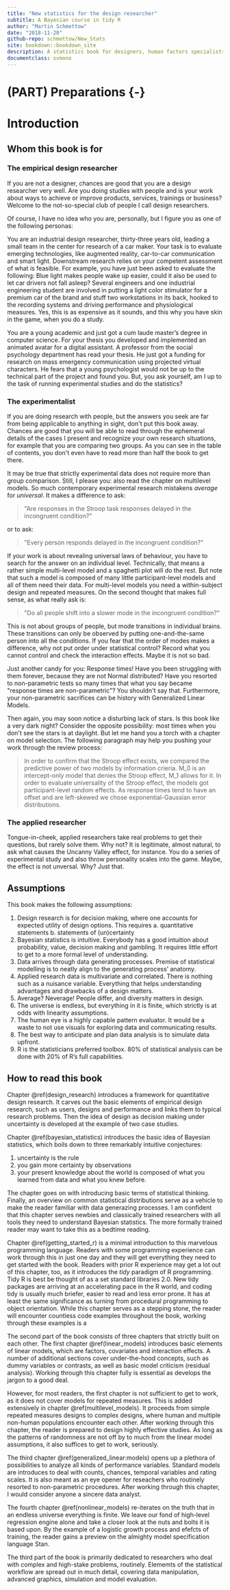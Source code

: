 ```yaml
---
title: "New statistics for the design researcher"
subtitle: A Bayesian course in tidy R
author: "Martin Schmettow"
date: "2018-11-20"
github-repo: schmettow/New_Stats
site: bookdown::bookdown_site
description: A statistics book for designers, human factors specialists, UX researchers,  applied psychologists and everyone else who works hard to make this world a better  place.
documentclass: svmono
---
```

# (PART) Preparations {-}

# Introduction


## Whom this book is for

### The empirical design researcher

If you are not a designer, chances are good that you are a design researcher very well. Are you doing studies with people and is your work about ways to achieve or improve products, services, trainings or business? Welcome to the not-so-special  club of people I call design researchers. 

Of course, I have no idea who you are, personally, but I figure you as one of the following personas:

You are an industrial design researcher, thirty-three years old, leading a small team in the center for research of a car maker. Your task is to evaluate emerging technologies, like augmented reality, car-to-car communication and smart light. Downstream research relies on your competent assessment of what is feasible. For example, you have just been asked to evaluate the following: 
Blue light makes people wake up easier, could it also be used to let car drivers not fall asleep? Several engineers and one industrial engineering student are involved in putting a light color stimulator for a premium car of the brand and stuff two workstations in its back, hooked to the recording systems and driving performance and physiological measures. Yes, this is as expensive as it sounds, and this why you have skin in the game, when you do a study.

You are a young academic and just got a cum laude master’s degree in computer science. For your thesis you developed and implemented an animated avatar for a digital assistant. A professor from the social psychology department has read your thesis. He just got a funding for research on mass emergency communication using projected virtual characters. He fears that a young psychologist would not be up to the technical part of the project and found you. But, you ask yourself, am I up to the task of running experimental studies and do the statistics?


<!-- 42 -->



### The experimentalist

If you are doing research with people, but the answers you seek are far from being applicable to anything in sight, don't put this book away. Chances are good that you will be able to read through the ephemeral details of the cases I present and recognize your own research situations, for example that you are comparing two groups. As you can see in the table of contents, you don't even have to read more than half the book to get there. 

It may be true that strictly experimental data does not require more than group comparison. Still, I please you: also read the chapter on multilevel models. So much contemporary experimental research mistakens *average* for *universal*. It makes a difference to ask:

>"Are responses in the Stroop task responses delayed in the incongruent condition?"

or to ask:

>"Every person responds delayed in the incongruent condition?"

If your work is about revealing universal laws of behaviour, you have to search for the answer on an individual level. Technically, that means a rather simple multi-level model and a spaghetti plot will do the rest. But note that such a model is composed of many little participant-level models and all of them need their data. For multi-level models you need a within-subject design and repeated measures. On the second thought that makes full sense, as what really ask is:

>"Do all people shift into a slower mode in the incongruent condition?"

This is not about groups of people, but mode transitions in individual brains. These transitions can only be observed by putting one-and-the-same person into all the conditions. If you fear that the order of modes makes a difference, why not put order under statistical control? Record what you cannot control and check the interaction effects. Maybe it is not so bad.

Just another candy for you: Response times! Have you been struggling with them forever, because they are not Normal distributed? Have you resorted to non-parametric tests so many times that what you say became "response times are non-parametric"? You shouldn't say that. Furthermore, your non-parametric sacrifices can be history with Generalized Linear Models.

Then again, you may soon notice a disturbing lack of stars. Is this book like a very dark night? Consider the opposite possibility: most times when you don't see the stars is at daylight. But let me hand you a torch with a chapter on model selection. The following paragraph may help you pushing your work through the review process:

>In order to confirm that the Stroop effect exists, we compared the predictive power of two models by information crieria. M_0 is an intercept-only model that denies the Stroop effect, M_1 allows for it. In order to evaluate universality of the Stroop effect, the models got participant-level random effects. As response times tend to have an offset and are left-skewed we chose exponential-Gaussian error distributions.


### The applied researcher

Tongue-in-cheek, applied researchers take real problems to get their questions, but rarely solve them. Why not? It is legitimate, almost natural, to ask what causes the Uncanny Valley effect, for instance. You do a series of experimental study and also throw personality scales into the  game. Maybe, the effect is not unversal. Why? Just that.

<!-- 43 -->




## Assumptions

This book makes the following assumptions:

1.	Design research is for decision making, where one accounts for expected utility of design options. This requires
   a.	quantitative statements
   b.	statements of (un)certainty
2.	Bayesian statistics is intuitive. Everybody has a good intuition about probability, value, decision making and gambling. It requires little effort to get to a more formal level of understanding.
3.	Data arrives through data generating processes. Premise of statistical modelling is to neatly align to the generating process’ anatomy.
4.	Applied research data is multivariate and correlated. There is nothing such as a nuisance variable. Everything that helps understanding advantages and drawbacks of a design matters.
5.	Average? Neverage! People differ, and diversity matters in design.
6.	The universe is endless, but everything in it is finite, which strictly is at odds with linearity assumptions. 
7.	The human eye is a highly capable pattern evaluator. It would be a waste to not use visuals for exploring data and communicating results.
8.	The best way to anticipate and plan data analysis is to simulate data upfront.
9.	R is the statisticians preferred toolbox. 80% of statistical analysis can be done with 20% of R’s full capabilities.


## How to read this book

Chapter \@ref(design_research) introduces a framework for quantitative design research. It carves out the basic elements of empirical design research, such as users, designs and performance and links them to typical research problems. Then the idea of design as decision making under uncertainty is developed at the example of two case studies.

Chapter \@ref(bayesian_statistics) introduces the basic idea of Bayesian statistics, which boils down to three remarkably intuitive conjectures:

1. uncertainty is the rule
2. you gain more certainty by observations
3. your present knowledge about the world is composed of what you learned from data and what you knew before.

The chapter goes on with introducing basic terms of statistical thinking. Finally, an overview on common statistical distributions serve as a vehicle to make the reader familiar with data generazing processes. I am confident that this chapter serves newbies and classically trained researchers with all tools they need to understand Bayesian statistics. The more formally trained reader may want to take this as a bedtime reading.

Chapter \@ref(getting_started_r) is a minimal introduction to this marvelous programming language. Readers with some programming experience can work through this in just one day and they will get everything they need to get started with the book. Readers with prior R experience may get a lot out of this chapter, too, as it introduces the *tidy* paradigm of R programming. Tidy R is best be thought of as a set standard libraries 2.0. New tidy packages are arriving at an accelerating pace in the R world, and coding tidy is usually much briefer, easier to read and less error prone. It has at least the same significance as turning from procedural programming to object orientation. While this chapter serves as a stepping stone, the reader will encounter countless code examples throughout the book, working through these examples is a 

The second part of the book consists of three chapters that strictly built on each other. The first chapter \@ref(linear_models) introduces basic elements of linear models, which are factors, covariates and interaction effects. A number of additional sections cover under-the-hood concepts, such as dummy variables or contrasts, as well as basic model criticism (residual analysis). Working through this chapter fully is essential as develops the jargon to a good deal. 

However, for most readers, the first chapter is not sufficient to get to work, as it does not cover models for repeated measures. This is added extensively in chapter \@ref(multilevel_models). It proceeds from simple repeated measures designs to complex designs, where human and multiple non-human populations encounter each other. After working through this chapter, the reader is prepared to design highly effective studies. As long as the patterns of randomness are not off by to much from the linear model assumptions, it also suffices to get to work, seriously.

The third chapter \@ref(generalized_linear:models)  opens up a plethora of possibilities to analyze all kinds of performance variables. Standard models are introduces to deal with counts, chances, temporal variables and rating scales. It is also meant as an eye opener for reseachers who routinely resorted to non-parametric procedures. After working through this chapter, I would consider anyone a sincere data analyst.   

The fourth chapter \@ref(nonlinear_models) re-iterates on the truth that in an endless universe everything is finite. We leave our fond of high-level regression engine alone and take a closer look at the nuts and bolts it is based upon. By the example of a logistic growth process and efefcts of training, the reader gains a preview on the almighty model specification language Stan.

The third part of the book is primarily dedicated to researchers who deal with complex and high-stake problems, routinely. Elememts of the statistical workflow are spread out in much detail, covering data manipulation, advanced graphics, simulation and model evaluation.

<!--
re-organize the reading guide into three learning routes:

+ learning R
+ learning statistical modelling
+ learning doing effective research

for all routes, distinguish between reader types, perhaps make a cross table
-->

